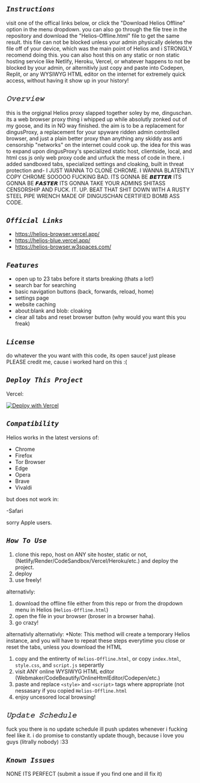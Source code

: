 ## ***`Instructions`***

visit one of the offical links below, or click the "Download Helios Offline" option in the menu dropdown. you can also go through the file tree in the repository and download the "Helios-Offline.html" file to get the same result. this file can not be blocked unless your admin physically deletes the file off of your device, which was the main point of Helios and i STRONGLY recomend doing this. you can also host this on any static or non static hosting service like Netlify, Heroku, Vercel, or whatever happens to not be blocked by your admin, or alternitivly just copy and paste into Codepen, Replit, or any WYSIWYG HTML editor on the internet for extremely quick access, without having it show up in your history!

## ***`𝙾𝚟𝚎𝚛𝚟𝚒𝚎𝚠`***

this is the orgignal Helios proxy slapped together soley by me, dinguschan. its a web browser proxy thing i whipped up while absolutly zonked out of my goose, and its in NO way finished. the aim is to be a replacement for dingusProxy, a replacement for your spyware ridden admin controlled browser, and just a plain better proxy than anything any skiddy ass anti censorship "networks" on the internet could cook up. the idea for this was to expand upon dingusProxy's specialized static host, clientside, local, and html css js only web proxy code and unfuck the mess of code in there. i added sandboxed tabs, specialized settings and cloaking, built in threat protection and- I JUST WANNA TO CLONE CHROME. I WANNA BLATENTLY COPY CHROME SOOOOO FUCKING BAD. ITS GONNA BE 𝘽𝙀𝙏𝙏𝙀𝙍 ITS GONNA BE 𝙁𝘼𝙎𝙏𝙀𝙍 ITS GONNA TAKE YOUR ADMINS SHITASS CENSORSHIP AND FUCK. IT. UP. BEAT THAT SHIT DOWN WITH A RUSTY STEEL PIPE WRENCH MADE OF DINGUSCHAN CERTIFIED BOMB ASS CODE.

## ***`Official Links`***

- https://helios-browser.vercel.app/
- https://helios-blue.vercel.app/
- https://helios-browser.w3spaces.com/

## ***`Features`***

- open up to 23 tabs before it starts breaking (thats a lot!)
- search bar for searching
- basic navigation buttons (back, forwards, reload, home)
- settings page
- website caching
- about:blank and blob: cloaking
- clear all tabs and reset browser button (why would you want this you freak)

## ***`License`***

do whatever the you want with this code, its open sauce! just please PLEASE credit me, cause i worked hard on this :(

## ***`Deploy This Project`***
Vercel:
 
[![Deploy with Vercel](https://vercel.com/button)](https://vercel.com/new/clone?repository-url=https%3A%2F%2Fgithub.com%2Fdinguschan-owo%2FHelios%2Ftree%2Fmain%2F)

## ***`Compatibility`***

Helios works in the latest versions of:

- Chrome
- Firefox
- Tor Browser
- Edge
- Opera
- Brave
- Vivaldi

but does not work in:

-Safari

sorry Apple users.

## ***`How To Use`***

1. clone this repo, host on ANY site hoster, static or not, (Netlify/Render/CodeSandbox/Vercel/Heroku/etc.) and deploy the project.
2. deploy
3. use freely!

alternativly: 

1. download the offline file either from this repo or from the dropdown menu in Helios (`Helios-Offline.html`)
3. open the file in your browser (broser in a browser haha).
4. go crazy!

alternativly alternativly: *Note: This method will create a temporary Helios instance, and you will have to repeat these steps everytime you close or reset the tabs, unless you download the HTML

1. copy and the entirerty of `Helios-Offline.html`, or copy `index.html`, `style.css`, and `script.js` seperartly
2. visit ANY online WYSIWYG HTML editor (Webmaker/CodeBeautify/OnlineHtmlEditor/Codepen/etc.)
3. paste and replace `<style>` and `<script>` tags where appropriate (not nessasary if you copied `Helios-Offline.html`
4. enjoy uncesored local browsing!
   
## ***`𝚄𝚙𝚍𝚊𝚝𝚎 𝚂𝚌𝚑𝚎𝚍𝚞𝚕𝚎`***

fuck you there is no update schedule ill push updates whenever i fucking feel like it. i do promise to constantly update though, because i love you guys (litrally nobody) :33

## ***`Known Issues`***

NONE ITS PERFECT (submit a issue if you find one and ill fix it)
